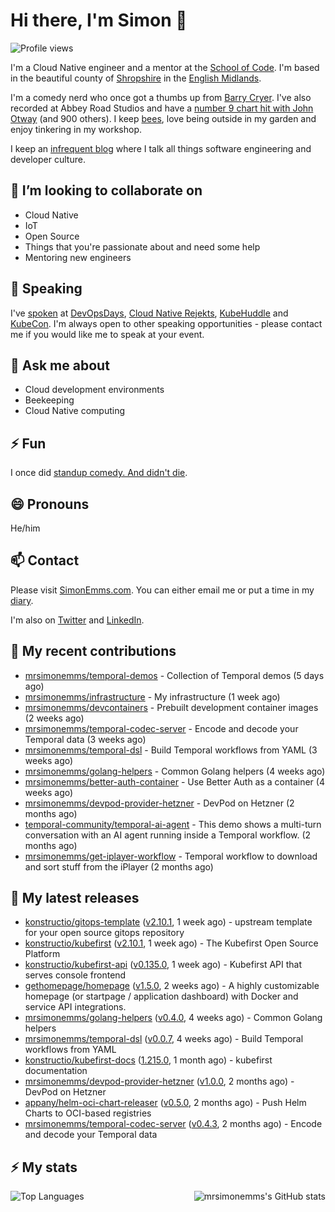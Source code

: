 # Hi there, I'm Simon 👋

![Profile views](https://komarev.com/ghpvc/?username=MrSimonEmms)

I'm a Cloud Native engineer and a mentor at the [School of Code](https://www.schoolofcode.co.uk).
I'm based in the beautiful county of [Shropshire](https://en.wikipedia.org/wiki/Shropshire)
in the [English Midlands](https://en.wikipedia.org/wiki/Midlands).

I'm a comedy nerd who once got a thumbs up from [Barry Cryer](https://en.wikipedia.org/wiki/Barry_Cryer).
I've also recorded at Abbey Road Studios and have a [number 9 chart hit with John
Otway](https://www.youtube.com/watch?v=3BwOyVIlupg&ab_channel=JohnOtway) (and 900
others). I keep [bees](https://priorsleehoney.co.uk), love being outside in my
garden and enjoy tinkering in my workshop.

I keep an [infrequent blog](https://www.simonemms.com/blog) where I talk all
things software engineering and developer culture.

## 👯 I’m looking to collaborate on

- Cloud Native
- IoT
- Open Source
- Things that you're passionate about and need some help
- Mentoring new engineers

## 🎤 Speaking

I've [spoken](https://www.simonemms.com/speaking) at [DevOpsDays](https://devopsdays.org/),
[Cloud Native Rejekts](https://cloud-native.rejekts.io/), [KubeHuddle](https://kubehuddle.com)
and [KubeCon](https://www.cncf.io/kubecon-cloudnativecon-events/). I'm always
open to other speaking opportunities - please contact me if you would like me to
speak at your event.

## 💬 Ask me about

- Cloud development environments
- Beekeeping
- Cloud Native computing

## ⚡ Fun

I once did [standup comedy. And didn't die](https://www.youtube.com/watch?v=iy1EvJXH2ks&ab_channel=SimonEmms).

## 😄 Pronouns

He/him

## 📫 Contact

Please visit [SimonEmms.com](https://www.simonemms.com). You can either email me
or put a time in my [diary](https://diary.simonemms.com).

I'm also on [Twitter](https://twitter/theshroppiebeek) and [LinkedIn](https://www.linkedin.com/in/simonemms).


## 👷 My recent contributions
- [mrsimonemms/temporal-demos](https://github.com/mrsimonemms/temporal-demos) - Collection of Temporal demos
  (5 days ago)
- [mrsimonemms/infrastructure](https://github.com/mrsimonemms/infrastructure) - My infrastructure
  (1 week ago)
- [mrsimonemms/devcontainers](https://github.com/mrsimonemms/devcontainers) - Prebuilt development container images
  (2 weeks ago)
- [mrsimonemms/temporal-codec-server](https://github.com/mrsimonemms/temporal-codec-server) - Encode and decode your Temporal data
  (3 weeks ago)
- [mrsimonemms/temporal-dsl](https://github.com/mrsimonemms/temporal-dsl) - Build Temporal workflows from YAML
  (3 weeks ago)
- [mrsimonemms/golang-helpers](https://github.com/mrsimonemms/golang-helpers) - Common Golang helpers
  (4 weeks ago)
- [mrsimonemms/better-auth-container](https://github.com/mrsimonemms/better-auth-container) - Use Better Auth as a container
  (4 weeks ago)
- [mrsimonemms/devpod-provider-hetzner](https://github.com/mrsimonemms/devpod-provider-hetzner) - DevPod on Hetzner
  (2 months ago)
- [temporal-community/temporal-ai-agent](https://github.com/temporal-community/temporal-ai-agent) - This demo shows a multi-turn conversation with an AI agent running inside a Temporal workflow.
  (2 months ago)
- [mrsimonemms/get-iplayer-workflow](https://github.com/mrsimonemms/get-iplayer-workflow) - Temporal workflow to download and sort stuff from the iPlayer
  (2 months ago)

## 🔭 My latest releases
- [konstructio/gitops-template](https://github.com/konstructio/gitops-template) ([v2.10.1](https://github.com/konstructio/gitops-template/releases/tag/v2.10.1),
  1 week ago) - upstream template for your open source gitops repository
- [konstructio/kubefirst](https://github.com/konstructio/kubefirst) ([v2.10.1](https://github.com/konstructio/kubefirst/releases/tag/v2.10.1),
  1 week ago) - The Kubefirst Open Source Platform
- [konstructio/kubefirst-api](https://github.com/konstructio/kubefirst-api) ([v0.135.0](https://github.com/konstructio/kubefirst-api/releases/tag/v0.135.0),
  1 week ago) - Kubefirst API that serves console frontend
- [gethomepage/homepage](https://github.com/gethomepage/homepage) ([v1.5.0](https://github.com/gethomepage/homepage/releases/tag/v1.5.0),
  2 weeks ago) - A highly customizable homepage (or startpage / application dashboard) with Docker and service API integrations.
- [mrsimonemms/golang-helpers](https://github.com/mrsimonemms/golang-helpers) ([v0.4.0](https://github.com/mrsimonemms/golang-helpers/releases/tag/v0.4.0),
  4 weeks ago) - Common Golang helpers
- [mrsimonemms/temporal-dsl](https://github.com/mrsimonemms/temporal-dsl) ([v0.0.7](https://github.com/mrsimonemms/temporal-dsl/releases/tag/v0.0.7),
  4 weeks ago) - Build Temporal workflows from YAML
- [konstructio/kubefirst-docs](https://github.com/konstructio/kubefirst-docs) ([1.215.0](https://github.com/konstructio/kubefirst-docs/releases/tag/1.215.0),
  1 month ago) - kubefirst documentation
- [mrsimonemms/devpod-provider-hetzner](https://github.com/mrsimonemms/devpod-provider-hetzner) ([v1.0.0](https://github.com/mrsimonemms/devpod-provider-hetzner/releases/tag/v1.0.0),
  2 months ago) - DevPod on Hetzner
- [appany/helm-oci-chart-releaser](https://github.com/appany/helm-oci-chart-releaser) ([v0.5.0](https://github.com/appany/helm-oci-chart-releaser/releases/tag/v0.5.0),
  2 months ago) - Push Helm Charts to OCI-based registries
- [mrsimonemms/temporal-codec-server](https://github.com/mrsimonemms/temporal-codec-server) ([v0.4.3](https://github.com/mrsimonemms/temporal-codec-server/releases/tag/v0.4.3),
  2 months ago) - Encode and decode your Temporal data


## ⚡ My stats

<img
  align="right"
  alt="mrsimonemms's GitHub stats"
  src="https://github-readme-stats.vercel.app/api?username=mrsimonemms&count_private=1&show_icons=true&"
  />

![Top Languages](https://github-readme-stats.vercel.app/api/top-langs/?username=mrsimonemms)
